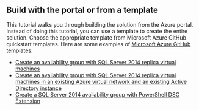 ## Build with the portal or from a template

This tutorial walks you through building the solution from the Azure portal. Instead of doing this tutorial, you can use a template to create the entire solution. Choose the appropriate template from Microsoft Azure GitHub quickstart templates. Here are some examples of [Microsoft Azure GitHub templates](http://github.com/Azure/azure-quickstart-templates):

-	[Create an availability group with SQL Server 2014 replica virtual machines](http://github.com/Azure/azure-quickstart-templates/tree/master/sqlvm-alwayson-cluster) 
-	[Create an availability group with SQL Server 2014 replica virtual machines in an existing Azure virtual network and an existing Active Directory instance](http://github.com/Azure/azure-quickstart-templates/tree/master/sql-server-2014-alwayson-existing-vnet-and-ad)
-	[Create a SQL Server 2014 availability group with PowerShell DSC Extension](http://github.com/Azure/azure-quickstart-templates/tree/master/sql-server-2014-alwayson-dsc)

 